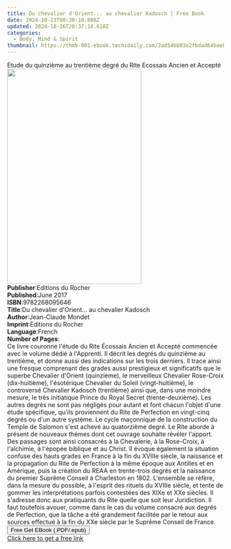 ```yaml
---
title: Du chevalier d'Orient... au chevalier Kadosch | Free Book
date: 2024-10-23T00:30:18.608Z
updated: 2024-10-26T20:37:14.610Z
categories:
  - Body, Mind & Spirit
thumbnail: https://thmb-001-ebook.techidaily.com/2ad54b003e2fbdad64bae86bcb13a21af65d631e7073451859cce28eb9815d1b.jpg
---
```

<main id="book-container">
  <div class="flex flex-col">
    <div class="book-brief flex-1 py-6 px-4 sm:p-6 md:py-10 md:px-8">
      <!-- brief-->
      <div class="book-brief-main">
        Etude du quinzième au trentième degré du Rite Ecossais Ancien et Accepté
      </div>
    </div>
    <div
      class="book-meta-info flex-1 grid gap-4 col-start-1 col-end-3 row-start-1 sm:mb-6 sm:grid-cols-4 lg:gap-6 lg:col-start-2 lg:row-end-6 lg:row-span-6 lg:mb-0"
    >
      <div
        class="book-meta-info-left place-content-center mt-4 p-4 text-sm leading-6 col-start-2 col-span-2 dark:text-slate-400"
      >
        <img
          class="w-full h-500 object-cover rounded-lg sm:h-255 sm:col-span-2 lg:col-span-full"
          src="https://img-001-ebook.techidaily.com/368dc24b4339c6dabca1d74d3ca69e868f2f009acb373746a5ffb47e0c8c3e58.jpg"
          alt=""
          width="312"
          height="500"
        />
      </div>
      <div
        class="book-meta-info-right mt-2 col-start-1 row-start-2 col-span-3 self-center"
      >
        <!-- meta data  -->
        <div class="flex flex-col px-4 md:px-8">
          <div class="flex-1">
            <strong>Publisher</strong>:<span class="px-2"
              >Editions du Rocher</span
            >
          </div>
          <div class="flex-1">
            <strong>Published</strong>:<span class="px-2">June 2017</span>
          </div>
          <div class="flex-1">
            <strong>ISBN</strong>:<span class="px-2">9782268095646</span>
          </div>
          <div class="flex-1">
            <strong>Title</strong>:<span class="px-2"
              >Du chevalier d&#39;Orient... au chevalier Kadosch</span
            >
          </div>
          <div class="flex-1">
            <strong>Author</strong>:<span class="px-2">Jean-Claude Mondet</span>
          </div>
          <div class="flex-1">
            <strong>Imprint</strong>:<span class="px-2"
              >Editions du Rocher</span
            >
          </div>
          <div class="flex-1">
            <strong>Language</strong>:<span class="px-2">French</span>
          </div>
          <div class="flex-1">
            <strong>Number of Pages</strong>:<span class="px-2"></span>
          </div>
        </div>
      </div>
    </div>
    <div class="book-description flex-1 py-6 px-4 sm:p-6 md:py-10 md:px-8">
      <div class="book-description-main">
        <div accordion-content="" id="description">
          Ce livre couronne l'étude du Rite Écossais Ancien et Accepté commencée
          avec le volume dédié à l'Apprenti. Il décrit les degrés du quinzième
          au trentième, et donne aussi des indications sur les trois derniers.
          Il trace ainsi une fresque comprenant des grades aussi prestigieux et
          significatifs que le superbe Chevalier d'Orient (quinzième), le
          merveilleux Chevalier Rose-Croix (dix-huitième), l'ésotérique
          Chevalier du Soleil (vingt-huitième), le controversé Chevalier Kadosch
          (trentième) ainsi que, dans une moindre mesure, le très initiatique
          Prince du Royal Secret (trente-deuxième). Les autres degrés ne sont
          pas négligés pour autant et font chacun l'objet d'une étude
          spécifique, qu'ils proviennent du Rite de Perfection en vingt-cinq
          degrés ou d'un autre système. Le cycle maçonnique de la construction
          du Temple de Salomon s'est achevé au quatorzième degré. Le Rite aborde
          à présent de nouveaux thèmes dont cet ouvrage souhaite révéler
          l'apport. Des passages sont ainsi consacrés à la Chevalerie, à la
          Rose-Croix, à l'alchimie, à l'épopée biblique et au Christ. Il évoque
          également la situation confuse des hauts grades en France à la fin du
          XVIIIe siècle, la naissance et la propagation du Rite de Perfection à
          la même époque aux Antilles et en Amérique, puis la création du REAA
          en trente-trois degrés et la naissance du premier Suprême Conseil à
          Charleston en 1802. L'ensemble se réfère, dans la mesure du possible,
          à l'esprit des rituels du XVIIIe siècle, et tente de gommer les
          interprétations parfois contestées des XIXe et XXe siècles. Il
          s'adresse donc aux pratiquants du Rite quelle que soit leur
          Juridiction. Il faut toutefois avouer, comme dans le cas du volume
          consacré aux degrés de Perfection, que la tâche a été grandement
          facilitée par le retour aux sources effectué à la fin du XXe siècle
          par le Suprême Conseil de France.
        </div>
        <div class="accordion-fader"></div>
      </div>
    </div>
    <div class="book-excerpts flex-1 py-6 px-4 sm:p-6 md:py-10 md:px-8"></div>
    <div
      class="book-about-author flex-1 py-6 px-4 sm:p-6 md:py-10 md:px-8"
    ></div>
    <div class="book-free-get flex-1 py-6 px-4 sm:p-6 md:py-10 md:px-8">
      <button
        id="btn-free-get"
        class="bg-blue-500 hover:bg-blue-700 text-white font-bold py-2 px-4 rounded"
      >
        Free Get EBook (.PDF/.epub)
      </button>
      <div id="countdown-display" class="px-2 text-lg mt-2"></div>
      <a
        id="free-link"
        class="hidden bg-blue-500 hover:bg-blue-700 text-white font-bold py-2 px-4 rounded"
        href="https://www.ebooks.com/en-us/book/95868942/du-chevalier-d-orient-au-chevalier-kadosch/jean-claude-mondet/"
        target="_blank"
        >Click here to get a free link</a
      >
    </div>
    <script>
      let countdownTime = 0;
      let countdownInterval = null;
      document
        .getElementById('btn-free-get')
        .addEventListener('click', startCountdown);
      function startCountdown() {
        countdownTime = new Date().getTime() + 60000 * 3;
        countdownInterval = setInterval(updateCountdown, 1000);
        document.getElementById('btn-free-get').disabled = true;
        document
          .getElementById('btn-free-get')
          .classList.add('bg-gray-500', 'cursor-not-allowed');
      }
      function updateCountdown() {
        let currentTime = new Date().getTime();
        let timeLeft = countdownTime - currentTime;
        let secondsLeft = Math.floor(timeLeft / 1000);
        document.getElementById('countdown-display').innerHTML =
          `Remaining time: ${secondsLeft} seconds.`;
        if (secondsLeft <= 0) {
          clearInterval(countdownInterval);
          document.getElementById('btn-free-get').classList.add('hidden');
          document.getElementById('free-link').classList.remove('hidden');
          document.getElementById('countdown-display').innerHTML = '';
        }
      }
    </script>
  </div>
</main>

<ins class="adsbygoogle"
      style="display:block"
      data-ad-client="ca-pub-7571918770474297"
      data-ad-slot="8358498916"
      data-ad-format="auto"
      data-full-width-responsive="true"></ins>
    